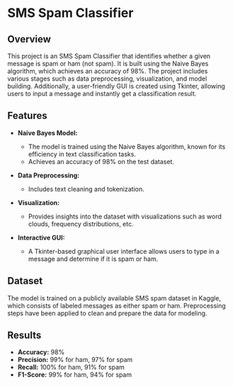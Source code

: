 # SMS Spam Classifier

## Overview

This project is an SMS Spam Classifier that identifies whether a given message is spam or ham (not spam). It is built using the Naive Bayes algorithm, which achieves an accuracy of 98%. The project includes various stages such as data preprocessing, visualization, and model building. Additionally, a user-friendly GUI is created using Tkinter, allowing users to input a message and instantly get a classification result.

## Features

- **Naive Bayes Model:** 
  - The model is trained using the Naive Bayes algorithm, known for its efficiency in text classification tasks.
  - Achieves an accuracy of 98% on the test dataset.

- **Data Preprocessing:**
  - Includes text cleaning and tokenization.

- **Visualization:**
  - Provides insights into the dataset with visualizations such as word clouds, frequency distributions, etc.
  
- **Interactive GUI:**
  - A Tkinter-based graphical user interface allows users to type in a message and determine if it is spam or ham.
  
## Dataset

The model is trained on a publicly available SMS spam dataset in Kaggle, which consists of labeled messages as either spam or ham. Preprocessing steps have been applied to clean and prepare the data for modeling.

## Results

- **Accuracy:** 98% 
- **Precision:** 99% for ham, 97% for spam 
- **Recall:** 100% for ham, 91% for spam
- **F1-Score:** 99% for ham, 94% for spam

